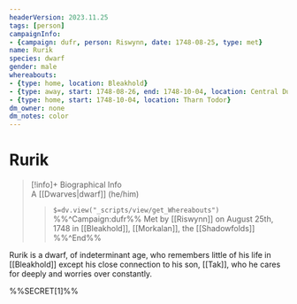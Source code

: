 ```yaml
---
headerVersion: 2023.11.25
tags: [person]
campaignInfo:
- {campaign: dufr, person: Riswynn, date: 1748-08-25, type: met}
name: Rurik
species: dwarf
gender: male
whereabouts:
- {type: home, location: Bleakhold}
- {type: away, start: 1748-08-26, end: 1748-10-04, location: Central Dunmar}
- {type: home, start: 1748-10-04, location: Tharn Todor}
dm_owner: none
dm_notes: color
---
```

# Rurik
>[!info]+ Biographical Info  
> A [[Dwarves|dwarf]] (he/him)  
>> `$=dv.view("_scripts/view/get_Whereabouts")`  
>> %%^Campaign:dufr%% Met by [[Riswynn]] on August 25th, 1748 in [[Bleakhold]], [[Morkalan]], the [[Shadowfolds]] %%^End%%

Rurik is a dwarf, of indeterminant age, who remembers little of his life in [[Bleakhold]] except his close connection to his son, [[Tak]], who he cares for deeply and worries over constantly. 

%%SECRET[1]%%